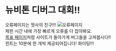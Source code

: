 # 뉴비톤 디버그 대회!!

오류페이지는 멋사의 친구!!!
![오류페이지](http://cfile1.uf.tistory.com/image/99B0C94E5AE77C0D2B07DA)
<br>제한 시간 내에 가장 빠르게 오류를 다 잡아봐요.
<br>[목표 페이지](https://cryptic-ravine-15284.herokuapp.com)처럼 사이트가 돌아가게 버그들을 고쳐봅시다!!
<br>힌트는 10분에 한 개씩 제공되어집니다! 화이팅!!!
